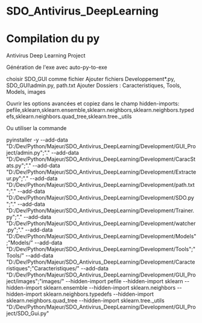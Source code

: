 ﻿# SDO_Antivirus_DeepLearning

# Compilation du py
Antivirus Deep Learning Project

Génération de l'exe avec auto-py-to-exe

choisir SDO_GUI comme fichier
Ajouter fichiers Developpement\*.py, SDO_GUI\admin.py, path.txt
Ajouter Dossiers : Caracteristiques, Tools, Models, images

Ouvrir les options avancées et copiez dans le champ hidden-imports:
pefile,sklearn,sklearn.ensemble,sklearn.neighbors,sklearn.neighbors.typedefs,sklearn.neighbors.quad_tree,sklearn.tree._utils

Ou utiliser la commande

pyinstaller -y --add-data "D:/Dev/Python/Majeur/SDO_Antivirus_DeepLearning/Development/GUI_Project/admin.py";"." --add-data "D:/Dev/Python/Majeur/SDO_Antivirus_DeepLearning/Development/CaracStats.py";"." --add-data "D:/Dev/Python/Majeur/SDO_Antivirus_DeepLearning/Development/Extracteur.py";"." --add-data "D:/Dev/Python/Majeur/SDO_Antivirus_DeepLearning/Development/path.txt";"." --add-data "D:/Dev/Python/Majeur/SDO_Antivirus_DeepLearning/Development/SDO.py";"." --add-data "D:/Dev/Python/Majeur/SDO_Antivirus_DeepLearning/Development/Trainer.py";"." --add-data "D:/Dev/Python/Majeur/SDO_Antivirus_DeepLearning/Development/watcher.py";"." --add-data "D:/Dev/Python/Majeur/SDO_Antivirus_DeepLearning/Development/Models";"Models/" --add-data "D:/Dev/Python/Majeur/SDO_Antivirus_DeepLearning/Development/Tools";"Tools/" --add-data "D:/Dev/Python/Majeur/SDO_Antivirus_DeepLearning/Development/Caracteristiques";"Caracteristiques/" --add-data "D:/Dev/Python/Majeur/SDO_Antivirus_DeepLearning/Development/GUI_Project/images";"images/" --hidden-import pefile --hidden-import sklearn --hidden-import sklearn.ensemble --hidden-import sklearn.neighbors --hidden-import sklearn.neighbors.typedefs --hidden-import sklearn.neighbors.quad_tree --hidden-import sklearn.tree._utils "D:/Dev/Python/Majeur/SDO_Antivirus_DeepLearning/Development/GUI_Project/SDO_Gui.py"